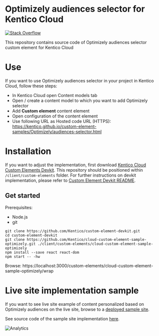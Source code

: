 # Optimizely audiences selector for Kentico Cloud

[![Stack Overflow](https://img.shields.io/badge/Stack%20Overflow-ASK%20NOW-FE7A16.svg?logo=stackoverflow&logoColor=white)](https://stackoverflow.com/tags/kentico-cloud)

This repository contains source code of Optimizely audiences selector custom element for Kentico Cloud

# Use

If you want to use Optimizely audiences selector in your project in Kentico Cloud, follow these steps:

* In Kentico Cloud open Content models tab
* Open / create a content model to which you want to add Optimizely selector
* Add **Custom element** content element
* Open configuration of the content element
* Use following URL as Hosted code URL (HTTPS): https://kentico.github.io/custom-element-samples/Optimizely/audiences-selector.html

# Installation

If you want to adjust the implementation, first download [Kentico Cloud Custom Elements Devkit](https://github.com/kentico/custom-element-devkit). This repository should be positioned within `/client/custom-elements` folder. For further instructions on devkit implementation, please refer to [Custom Element Devkit README](https://github.com/Kentico/custom-element-devkit/blob/master/readme.md).

## Get started

Prerequisites:
* Node.js
* git

```
git clone https://github.com/Kentico/custom-element-devkit.git
cd custom-element-devkit
git clone https://github.com/Kentico/cloud-custom-element-sample-optimizely.git ./client/custom-elements/cloud-custom-element-sample-optimizely
npm install --save react react-dom
npm start -- -hw
```
Browse: https://localhost:3000/custom-elements/cloud-custom-element-sample-optimizely/wrap

# Live site implementation sample

If you want to see live site example of content personalized based on Optimizely audiences on the live site, browse to a [deployed sample site](https://kentico-cloud-sample-app-react-optimizely.surge.sh/).

See source code of the sample site implementation [here](https://github.com/Kentico/cloud-sample-app-react/commit/ee06b3180f85e324a12e36c4a66e30be41289e75).

![Analytics](https://kentico-ga-beacon.azurewebsites.net/api/UA-69014260-4/Kentico/cloud-custom-element-sample-optimizely?pixel)
